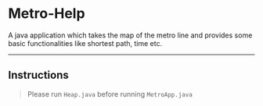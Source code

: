 # Metro-Help
A java application which takes the map of the metro line and provides some basic functionalities like shortest path, time etc.

<hr>

## Instructions
> Please run ```Heap.java``` before running ```MetroApp.java```
